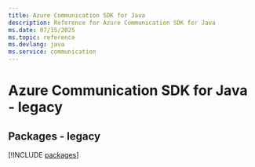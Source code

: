 ```yaml
---
title: Azure Communication SDK for Java
description: Reference for Azure Communication SDK for Java
ms.date: 07/15/2025
ms.topic: reference
ms.devlang: java
ms.service: communication
---
```

# Azure Communication SDK for Java - legacy
## Packages - legacy
[!INCLUDE [packages](communication-index.md)]